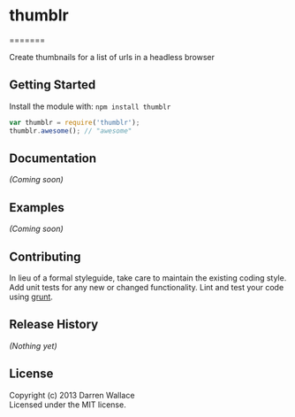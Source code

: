 # thumblr
=======

Create thumbnails for a list of urls in a headless browser

## Getting Started
Install the module with: `npm install thumblr`

```javascript
var thumblr = require('thumblr');
thumblr.awesome(); // "awesome"
```

## Documentation
_(Coming soon)_

## Examples
_(Coming soon)_

## Contributing
In lieu of a formal styleguide, take care to maintain the existing coding style. Add unit tests for any new or changed functionality. Lint and test your code using [grunt](https://github.com/gruntjs/grunt).

## Release History
_(Nothing yet)_

## License
Copyright (c) 2013 Darren Wallace  
Licensed under the MIT license.

